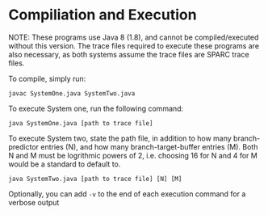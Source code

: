 # Compiliation and Execution
NOTE: These programs use Java 8 (1.8), and cannot be compiled/executed without this version. The trace files required to execute these programs are also necessary, as both systems assume the trace files are SPARC trace files.

To compile, simply run:
```
javac SystemOne.java SystemTwo.java
```

To execute System one, run the following command:
```
java SystemOne.java [path to trace file]
```

To execute System two, state the path file, in addition to how many branch-predictor entries (N), and how many branch-target-buffer entries (M). Both N and M must be logrithmic powers of 2, i.e. choosing 16 for N and 4 for M would be a standard to default to.
```
java SystemTwo.java [path to trace file] [N] [M]
```

Optionally, you can add `-v` to the end of each execution command for a verbose output
